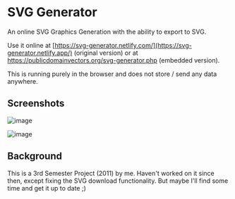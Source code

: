 SVG Generator
=============

An online SVG Graphics Generation with the ability to export to SVG. 

Use it online at [https://svg-generator.netlify.com/](https://svg-generator.netlify.app/) (original version) or at https://publicdomainvectors.org/svg-generator.php (embedded version).

This is running purely in the browser and does not store / send any data anywhere.

## Screenshots

![image](https://user-images.githubusercontent.com/470980/170817596-335651c2-3fb3-4729-a11b-d54e8d14b11f.png)

![image](https://user-images.githubusercontent.com/470980/170816861-8cc06b0d-cb6e-4ad0-b8f7-9ba0122baf15.png)

## Background

This is a 3rd Semester Project (2011) by me. 
Haven't worked on it since then, except fixing the SVG download functionality. 
But maybe I'll find some time and get it up to date ;)
